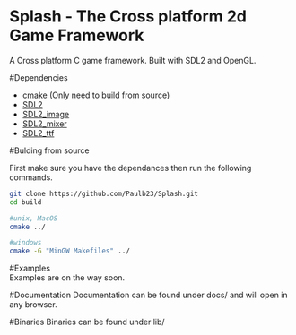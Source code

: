 Splash - The Cross platform 2d Game Framework
=============

A Cross platform C game framework. Built with SDL2 and OpenGL.


#Dependencies 
* [cmake](http://www.cmake.org/) (Only need to build from source)    
* [SDL2](https://www.libsdl.org/download-2.0.php)  
* [SDL2_image](https://www.libsdl.org/projects/SDL_image/)  
* [SDL2_mixer](http://www.libsdl.org/projects/SDL_mixer/)  
* [SDL2_ttf](http://www.libsdl.org/projects/SDL_ttf/)    
  
#Bulding from source

First make sure you have the dependances then run the following commands.
```bash
git clone https://github.com/Paulb23/Splash.git
cd build

#unix, MacOS
cmake ../

#windows
cmake -G "MinGW Makefiles" ../
```  
  
#Examples  
Examples are on the way soon.  
  
#Documentation
Documentation can be found under docs/ and will open in any browser.  


#Binaries
Binaries can be found under lib/
